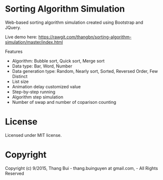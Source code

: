 # Sorting Algorithm Simulation
Web-based sorting algorithm simulation created using Bootstrap and JQuery.

Live demo here: https://rawgit.com/thangbn/sorting-algorithm-simulation/master/index.html

Features 
- Algorithm: Bubble sort, Quick sort, Merge sort
- Data type: Bar, Word, Number
- Data generation type: Random, Nearly sort, Sorted, Reversed Order, Few Distinct
- List size
- Animation delay customized value
- Step-by-step running
- Algorithm step simulation
- Number of swap and number of coparison counting

# License
Licensed under MIT license.

# Copyright
Copyright (c) 9/2015, Thang Bui - thang.buinguyen at gmail.com, - All Rights Reserved
